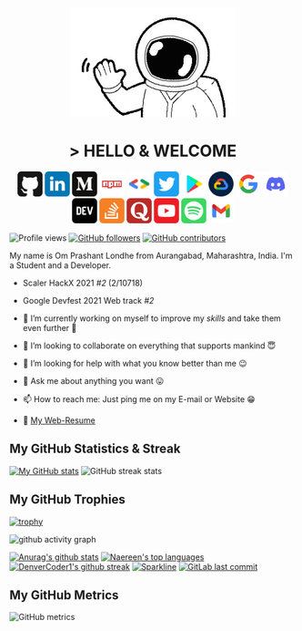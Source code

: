 <p align="center"><img src="/images/hi.gif" /></p>

<h1 align="center">
> HELLO &amp; WELCOME
</h1>
<p align="center">
    <a target="" href="https://github.com/Om-Londhe"><img src="/images/github.svg" width="44" height="44" /></a>
    <a target="_blank" href="https://www.linkedin.com/in/omlondhe"><img src="/images/linkedin.svg" width="44" height="44" /></a>
    <a target="_blank" href="https://medium.com/@oplondhe"><img src="/images/medium.svg" width="44" height="44" /></a>
    <a target="_blank" href="https://www.npmjs.com/~om-londhe"><img src="/images/npm.svg" width="44" height="44" /></a>
    <a target="_blank" href="https://g.dev/omlondhe"><img src="/images/googledeveloper.png" width="44" height="44" style="border-radius: 11px;" /></a>
    <a target="_blank" href="https://twitter.com/OmLondhe2003"><img src="/images/twitter.svg" width="44" height="44" /></a>
    <a target="_blank" href="https://play.google.com/store/search?q=pub%3AOm%20Londhe&c=apps"><img src="/images/playstore.svg" width="44" height="44" /></a>
    <a target="_blank" href="https://www.cloudskillsboost.google/public_profiles/e2d9970c-0bf9-46d4-a8f5-2a2d1b46088c"><img src="/images/gcloud.png" width="44" height="44" /></a>
    <a target="_blank" href="https://www.google.com/search?q=om+londhe&sxsrf=AOaemvIYCXrDj24nHS0UpvdK-RPSKuMu0A%3A1638252247472&ei=176lYeqdHMKVxc8PhPO4yAI&ved=0ahUKEwiq5Yyatb_0AhXCSvEDHYQ5DikQ4dUDCA4&uact=5&oq=om+londhe&gs_lcp=Cgdnd3Mtd2l6EAMyBwgjELADECcyBwgjELADECcyBwgjELADECdKBAhBGAFQAFgAYPECaAFwAHgAgAEAiAEAkgEAmAEAyAEDwAEB&sclient=gws-wiz"><img src="/images/google.svg" width="44" height="44" /></a>
    <a target="_blank" href="https://discord.com/channels/@me/914922032582504558"><img src="/images/discord.svg" width="44" height="44" /></a>
    <a target="_blank" href="https://dev.to/omlondhe"><img src="/images/dev.svg" width="44" height="44" /></a>
    <a target="_blank" href="https://stackoverflow.com/users/13173860/devom"><img src="/images/stackoverflow.svg" width="44" height="44" /></a>
    <a target="_blank" href="https://www.quora.com/profile/OmLondhe"><img src="/images/quora.svg" width="44" height="44" /></a>
    <a target="_blank" href="https://www.youtube.com/channel/UCnyll20S7UJkXWvG0lVCGTw"><img src="/images/youtube.svg" width="44" height="44" /></a>
    <a target="_blank" href="https://open.spotify.com/user/31qwx67gwp37qsik4j36s7xrna6m"><img src="/images/spotify.svg" width="44" height="44" /></a>
    <a target="_blank" href="mailto:oplondhe@gmail.com"><img src="/images/gmail.svg" width="44" height="44" /></a>
</p>

![Profile views](https://gpvc.arturio.dev/Om-Londhe)
[![GitHub followers](https://img.shields.io/github/followers/Om-Londhe.svg?style=social&label=Follow&maxAge=2592000)](https://github.com/Om-Londhe?tab=followers)
[![GitHub contributors](https://img.shields.io/github/contributors/Om-Londhe/Om-Londhe.svg)](https://GitHub.com/Om-Londhe/Om-Londhe/graphs/contributors/)

My name is Om Prashant Londhe from Aurangabad, Maharashtra, India.
I'm a Student and a Developer.

- Scaler HackX 2021 _#2_ (2/10718)
- Google Devfest 2021 Web track _#2_

- 🔭 I’m currently working on myself to improve my _skills_ and take them even further 🚀
- 👯 I’m looking to collaborate on everything that supports mankind 😇
- 🤔 I’m looking for help with what you know better than me 😉
- 💬 Ask me about anything you want 😛
- 📫 How to reach me: Just ping me on my E-mail or Website 😁
- 📇 [My Web-Resume](https://Om-Londhe.github.io/Web-Resume/)

<!--![GitHub Activity Graph](https://activity-graph.herokuapp.com/graph?username=DevOM3)-->

## My GitHub Statistics & Streak

[![My GitHub stats](https://github-readme-stats.vercel.app/api?username=Om-Londhe&show_icons=true&theme=highcontrast)](https://github.com/Om-Londhe) ![GitHub streak stats](https://github-readme-streak-stats.herokuapp.com/?user=Om-Londhe&theme=highcontrast)

## My GitHub Trophies

[![trophy](https://github-profile-trophy.vercel.app/?username=Om-Londhe&row=2&column=4&theme=juicyfresh&no-bg=true)](https://github.com/ryo-ma/github-profile-trophy)

![github activity graph](https://activity-graph.herokuapp.com/graph?username=Om-Londhe&theme=dracula&layout=compact&title_color=FF69B4&hide_border=true&area=true)

<!--## [![Top Langs](https://github-readme-stats.vercel.app/api/top-langs/?username=DevOM3&layout=compact&langs_count=8&show_icons=true&theme=highcontrast)](https://github.com/DevOM3)-->

[![Anurag's github stats](https://github-readme-stats.vercel.app/api?username=Naereen&theme=blue-green)](https://github.com/anuraghazra/github-readme-stats)
[![Naereen's top languages](https://github-readme-stats.vercel.app/api/top-langs/?username=Naereen&theme=blue-green)](https://github.com/anuraghazra/github-readme-stats)
[![DenverCoder1's github streak](https://github-readme-streak-stats.herokuapp.com/?user=Naereen&theme=blue-green)](https://github.com/DenverCoder1/github-readme-streak-stats)
[![Sparkline](https://stars.medv.io/Naereen/badges.svg)](https://stars.medv.io/Naereen/badges)
[![GitLab last commit](https://badgen.net/gitlab/last-commit/NickBusey/HomelabOS/)](https://gitlab.com/NickBusey/HomelabOS/-/commits)

## My GitHub Metrics

![GitHub metrics](https://metrics.lecoq.io/Om-Londhe)

<!--
**Om-Londhe/Om-Londhe** is a ✨ _special_ ✨ repository because its `README.md` (this file) appears on your GitHub profile.

Here are some ideas to get you started:

- 🔭 I’m currently working on ...
- 🌱 I’m currently learning ...
- 👯 I’m looking to collaborate on ...
- 🤔 I’m looking for help with ...
- 💬 Ask me about ...
- 📫 How to reach me: ...
- 😄 Pronouns: ...
- ⚡ Fun fact: ...
-->
